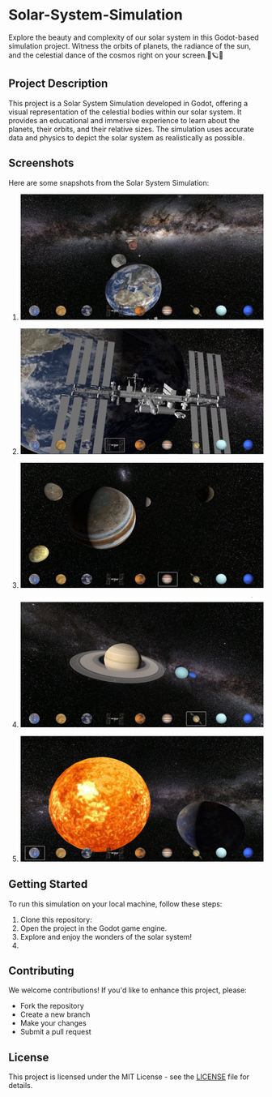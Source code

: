 # Solar-System-Simulation
Explore the beauty and complexity of our solar system in this Godot-based simulation project. Witness the orbits of planets, the radiance of the sun, and the celestial dance of the cosmos right on your screen.🌌🪐🌞

## Project Description

This project is a Solar System Simulation developed in Godot, offering a visual representation of the celestial bodies within our solar system. It provides an educational and immersive experience to learn about the planets, their orbits, and their relative sizes. The simulation uses accurate data and physics to depict the solar system as realistically as possible.

## Screenshots

Here are some snapshots from the Solar System Simulation:

1. ![Screenshot 1](1.png)
   

2. ![Screenshot 2](2.png)
  

3. ![Screenshot 3](3.png)
   

4. ![Screenshot 4](4.png)


5. ![Screenshot 5](5.png)

## Getting Started
To run this simulation on your local machine, follow these steps:

1. Clone this repository:
2. Open the project in the Godot game engine.
3. Explore and enjoy the wonders of the solar system!
4. 
## Contributing

We welcome contributions! If you'd like to enhance this project, please:

- Fork the repository
- Create a new branch
- Make your changes
- Submit a pull request
  
## License

This project is licensed under the MIT License - see the [LICENSE](LICENSE) file for details.


